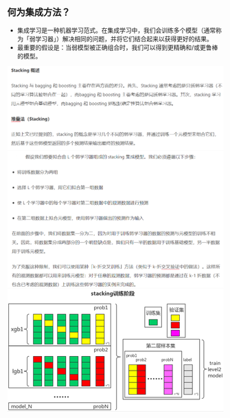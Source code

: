## 何为集成方法？

* 集成学习是一种机器学习范式。在集成学习中，我们会训练多个模型（通常称为「弱学习器」）解决相同的问题，并将它们结合起来以获得更好的结果。
* 最重要的假设是：当弱模型被正确组合时，我们可以得到更精确和/或更鲁棒的模型。

![avater](stacking基本原理.png)
![avater](stacking.png)
![avater](stacking训练阶段.png)